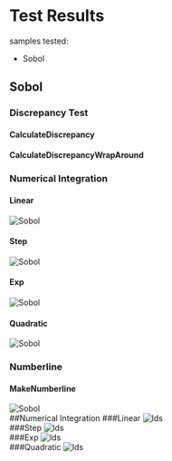 # Test Results
 samples tested:
* Sobol
## Sobol
### Discrepancy Test
#### CalculateDiscrepancy
#### CalculateDiscrepancyWrapAround
### Numerical Integration
#### Linear
![Sobol](../../../samples/_1d/lds/Linear_Sobol.png)  
#### Step
![Sobol](../../../samples/_1d/lds/Step_Sobol.png)  
#### Exp
![Sobol](../../../samples/_1d/lds/Exp_Sobol.png)  
#### Quadratic
![Sobol](../../../samples/_1d/lds/Quadratic_Sobol.png)  
### Numberline
#### MakeNumberline
![Sobol](../../../samples/_1d/lds/MakeNumberline_Sobol.png)  
##Numerical Integration
###Linear
![lds](../../../samples/_1d/lds/Linear.png)  
###Step
![lds](../../../samples/_1d/lds/Step.png)  
###Exp
![lds](../../../samples/_1d/lds/Exp.png)  
###Quadratic
![lds](../../../samples/_1d/lds/Quadratic.png)  
